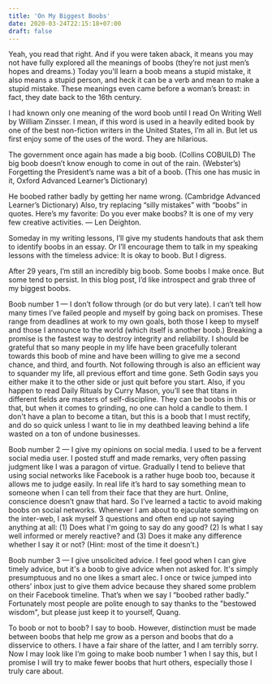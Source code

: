 ```yaml
---
title: 'On My Biggest Boobs'
date: 2020-03-24T22:15:18+07:00
draft: false
---
```


Yeah, you read that right. And if you were taken aback, it means you may not have fully explored all the meanings of boobs (they’re not just men’s hopes and dreams.) Today you'll learn a boob means a stupid mistake, it also means a stupid person, and heck it can be a verb and mean to make a stupid mistake. These meanings even came before a woman’s breast: in fact, they date back to the 16th century.

I had known only one meaning of the word boob until I read On Writing Well by William Zinsser. I mean, if this word is used in a heavily edited book by one of the best non-fiction writers in the United States, I’m all in. But let us first enjoy some of the uses of the word. They are hilarious.

The government once again has made a big boob. (Collins COBUILD)
The big boob doesn’t know enough to come in out of the rain. (Webster’s)
Forgetting the President’s name was a bit of a boob. (This one has music in it, Oxford Advanced Learner’s Dictionary)

He boobed rather badly by getting her name wrong. (Cambridge Advanced Learner’s Dictionary)
Also, try replacing “silly mistakes” with “boobs” in quotes. Here’s my favorite: Do you ever make boobs? It is one of my very few creative activities. — Len Deighton.

Someday in my writing lessons, I’ll give my students handouts that ask them to identify boobs in an essay. Or I’ll encourage them to talk in my speaking lessons with the timeless advice: It is okay to boob. But I digress.

After 29 years, I’m still an incredibly big boob. Some boobs I make once. But some tend to persist. In this blog post, I’d like introspect and grab three of my biggest boobs.

Boob number 1 — I don’t follow through (or do but very late). I can’t tell how many times I’ve failed people and myself by going back on promises. These range from deadlines at work to my own goals, both those I keep to myself and those I announce to the world (which itself is another boob.) Breaking a promise is the fastest way to destroy integrity and reliability. I should be grateful that so many people in my life have been gracefully tolerant towards this boob of mine and have been willing to give me a second chance, and third, and fourth. Not following through is also an efficient way to squander my life, all previous effort and time gone. Seth Godin says you either make it to the other side or just quit before you start. Also, if you happen to read Daily Rituals by Curry Mason, you’ll see that titans in different fields are masters of self-discipline. They can be boobs in this or that, but when it comes to grinding, no one can hold a candle to them. I don't have a plan to become a titan, but this is a boob that I must rectify, and do so quick unless I want to lie in my deathbed leaving behind a life wasted on a ton of undone businesses.

Boob number 2 — I give my opinions on social media. I used to be a fervent social media user. I posted stuff and made remarks, very often passing judgment like I was a paragon of virtue. Gradually I tend to believe that using social networks like Facebook is a rather huge boob too, because it allows me to judge easily. In real life it’s hard to say something mean to someone when I can tell from their face that they are hurt. Online, conscience doesn’t gnaw that hard. So I’ve learned a tactic to avoid making boobs on social networks. Whenever I am about to ejaculate something on the inter-web, I ask myself 3 questions and often end up not saying anything at all: (1) Does what I'm going to say do any good? (2) Is what I say well informed or merely reactive? and (3) Does it make any difference whether I say it or not? (Hint: most of the time it doesn’t.)

Boob number 3 — I give unsolicited advice. I feel good when I can give timely advice, but it's a boob to give advice when not asked for. It's simply presumptuous and no one likes a smart alec. I once or twice jumped into others’ inbox just to give them advice because they shared some problem on their Facebook timeline. That’s when we say I “boobed rather badly.” Fortunately most people are polite enough to say thanks to the "bestowed wisdom", but please just keep it to yourself, Quang.

To boob or not to boob? I say to boob. However, distinction must be made between boobs that help me grow as a person and boobs that do a disservice to others. I have a fair share of the latter, and I am terribly sorry. Now I may look like I’m going to make boob number 1 when I say this, but I promise I will try to make fewer boobs that hurt others, especially those I truly care about.
